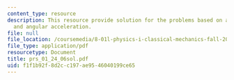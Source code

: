 ```yaml
---
content_type: resource
description: This resource provide solution for the problems based on angular speed
  and angular acceleration.
file: null
file_location: /coursemedia/8-01l-physics-i-classical-mechanics-fall-2005/f1f1b92f8d2cc197ae9546040199ce65_prs_01_24_06sol.pdf
file_type: application/pdf
resourcetype: Document
title: prs_01_24_06sol.pdf
uid: f1f1b92f-8d2c-c197-ae95-46040199ce65
---
```

